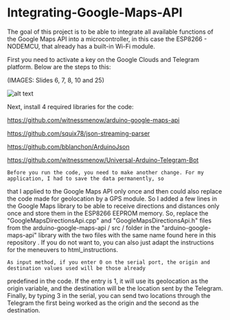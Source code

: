 # Integrating-Google-Maps-API

The goal of this project is to be able to integrate all available functions of the Google Maps API into a microcontroller,
 in this case the ESP8266 - NODEMCU, that already has a built-in Wi-Fi module.

First you need to activate a key on the Google Clouds and Telegram platform. Below are the steps to this:

(IMAGES: Slides 6, 7, 8, 10 and 25)

![alt text](https://help.github.com/assets/images/help/repository/readme-links.png)

Next, install 4 required libraries for the code:

https://github.com/witnessmenow/arduino-google-maps-api

https://github.com/squix78/json-streaming-parser

https://github.com/bblanchon/ArduinoJson

https://github.com/witnessmenow/Universal-Arduino-Telegram-Bot

    Before you run the code, you need to make another change. For my application, I had to save the data permanently, so
that I applied to the Google Maps API only once and then could also replace the code made for geolocation by a GPS module.
So I added a few lines in the Google Maps library to be able to receive directions and distances only once and store them
in the ESP8266 EEPROM memory. So, replace the "GoogleMapsDirectionsApi.cpp" and "GoogleMapsDirectionsApi.h" files from
the arduino-google-maps-api / src / folder in the "arduino-google-maps-api" library with the two files with the same name
found here in this repository . If you do not want to, you can also just adapt the instructions for the meneuvers to
html_instructions.

    As input method, if you enter 0 on the serial port, the origin and destination values ​​used will be those already
predefined in the code. If the entry is 1, it will use its geolocation as the origin variable, and the destination will
be the location sent by the Telegram. Finally, by typing 3 in the serial, you can send two locations through the Telegram
 the first being worked as the origin and the second as the destination.